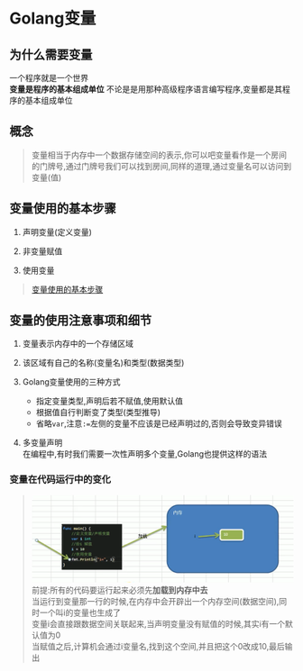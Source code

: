 # Golang变量

## 为什么需要变量

一个程序就是一个世界  
**变量是程序的基本组成单位**  不论是是用那种高级程序语言编写程序,变量都是其程序的基本组成单位  

## 概念

> 变量相当于内存中一个数据存储空间的表示,你可以吧变量看作是一个房间的门牌号,通过门牌号我们可以找到房间,同样的道理,通过变量名可以访问到变量(值)

## 变量使用的基本步骤

1. 声明变量(定义变量)

2. 非变量赋值

3. 使用变量

> [变量使用的基本步骤](../../基础篇/4.Golang变量/src/main/main.go)  

## 变量的使用注意事项和细节

1. 变量表示内存中的一个存储区域

2. 该区域有自己的名称(变量名)和类型(数据类型)

3. Golang变量使用的三种方式
   - 指定变量类型,声明后若不赋值,使用默认值
   - 根据值自行判断变了类型(类型推导)
   - 省略`var`,注意`:=`左侧的变量不应该是已经声明过的,否则会导致变异错误

4. 多变量声明  
   在编程中,有时我们需要一次性声明多个变量,Golang也提供这样的语法

### 变量在代码运行中的变化  

> ![变量在内存中和空间的关系](./picture/变量在内存中和空间的关系.png)  
> 前提:所有的代码要运行起来必须先**加载到内存中去**  
> 当运行到变量那一行的时候,在内存中会开辟出一个内存空间(数据空间),同时一个叫i的变量也生成了  
> 变量i会直接跟数据空间关联起来,当声明变量没有赋值的时候,其实i有一个默认值为0  
> 当赋值之后,计算机会通过i变量名,找到这个空间,并且把这个0改成10,最后输出  
